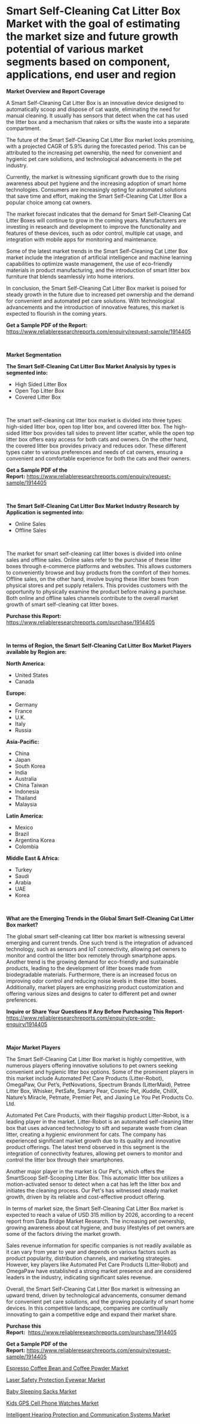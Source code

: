 <p><h1>Smart Self-Cleaning Cat Litter Box Market with the goal of estimating the market size and future growth potential of various market segments based on component, applications, end user and region</h1></p><p><strong>Market Overview and Report Coverage</strong></p>
<p><p>A Smart Self-Cleaning Cat Litter Box is an innovative device designed to automatically scoop and dispose of cat waste, eliminating the need for manual cleaning. It usually has sensors that detect when the cat has used the litter box and a mechanism that rakes or sifts the waste into a separate compartment.</p><p>The future of the Smart Self-Cleaning Cat Litter Box market looks promising, with a projected CAGR of 5.9% during the forecasted period. This can be attributed to the increasing pet ownership, the need for convenient and hygienic pet care solutions, and technological advancements in the pet industry.</p><p>Currently, the market is witnessing significant growth due to the rising awareness about pet hygiene and the increasing adoption of smart home technologies. Consumers are increasingly opting for automated solutions that save time and effort, making the Smart Self-Cleaning Cat Litter Box a popular choice among cat owners.</p><p>The market forecast indicates that the demand for Smart Self-Cleaning Cat Litter Boxes will continue to grow in the coming years. Manufacturers are investing in research and development to improve the functionality and features of these devices, such as odor control, multiple cat usage, and integration with mobile apps for monitoring and maintenance.</p><p>Some of the latest market trends in the Smart Self-Cleaning Cat Litter Box market include the integration of artificial intelligence and machine learning capabilities to optimize waste management, the use of eco-friendly materials in product manufacturing, and the introduction of smart litter box furniture that blends seamlessly into home interiors.</p><p>In conclusion, the Smart Self-Cleaning Cat Litter Box market is poised for steady growth in the future due to increased pet ownership and the demand for convenient and automated pet care solutions. With technological advancements and the introduction of innovative features, this market is expected to flourish in the coming years.</p></p>
<p><strong>Get a Sample PDF of the Report:</strong> <a href="https://www.reliableresearchreports.com/enquiry/request-sample/1914405">https://www.reliableresearchreports.com/enquiry/request-sample/1914405</a></p>
<p>&nbsp;</p>
<p><strong>Market Segmentation</strong></p>
<p><strong>The Smart Self-Cleaning Cat Litter Box Market Analysis by types is segmented into:</strong></p>
<p><ul><li>High Sided Litter Box</li><li>Open Top Litter Box</li><li>Covered Litter Box</li></ul></p>
<p>&nbsp;</p>
<p><p>The smart self-cleaning cat litter box market is divided into three types: high-sided litter box, open top litter box, and covered litter box. The high-sided litter box provides tall sides to prevent litter scatter, while the open top litter box offers easy access for both cats and owners. On the other hand, the covered litter box provides privacy and reduces odor. These different types cater to various preferences and needs of cat owners, ensuring a convenient and comfortable experience for both the cats and their owners.</p></p>
<p><strong>Get a Sample PDF of the Report:</strong>&nbsp;<a href="https://www.reliableresearchreports.com/enquiry/request-sample/1914405">https://www.reliableresearchreports.com/enquiry/request-sample/1914405</a></p>
<p>&nbsp;</p>
<p><strong>The Smart Self-Cleaning Cat Litter Box Market Industry Research by Application is segmented into:</strong></p>
<p><ul><li>Online Sales</li><li>Offline Sales</li></ul></p>
<p>&nbsp;</p>
<p><p>The market for smart self-cleaning cat litter boxes is divided into online sales and offline sales. Online sales refer to the purchase of these litter boxes through e-commerce platforms and websites. This allows customers to conveniently browse and buy products from the comfort of their homes. Offline sales, on the other hand, involve buying these litter boxes from physical stores and pet supply retailers. This provides customers with the opportunity to physically examine the product before making a purchase. Both online and offline sales channels contribute to the overall market growth of smart self-cleaning cat litter boxes.</p></p>
<p><strong>Purchase this Report:</strong>&nbsp; <a href="https://www.reliableresearchreports.com/purchase/1914405">https://www.reliableresearchreports.com/purchase/1914405</a></p>
<p>&nbsp;</p>
<p><strong>In terms of Region, the Smart Self-Cleaning Cat Litter Box Market Players available by Region are:</strong></p>
<p>
    <p> <strong> North America: </strong>
        <ul>
            <li>United States</li>
            <li>Canada</li>
        </ul>
        </p> 
    <p> <strong> Europe: </strong>
        <ul>
            <li>Germany</li>
            <li>France</li>
            <li>U.K.</li>
            <li>Italy</li>
            <li>Russia</li>
        </ul>
        </p> 
    <p> <strong> Asia-Pacific: </strong>
        <ul>
            <li>China</li>
            <li>Japan</li>
            <li>South Korea</li>
            <li>India</li>
            <li>Australia</li>
            <li>China Taiwan</li>
            <li>Indonesia</li>
            <li>Thailand</li>
            <li>Malaysia</li>
        </ul>
        </p> 
    <p> <strong> Latin America: </strong>
        <ul>
            <li>Mexico</li>
            <li>Brazil</li>
            <li>Argentina Korea</li>
            <li>Colombia</li>
        </ul>
        </p> 
    <p> <strong> Middle East & Africa: </strong>
        <ul>
            <li>Turkey</li>
            <li>Saudi</li>
            <li>Arabia</li>
            <li>UAE</li>
            <li>Korea</li>
        </ul>
    </p>
    </p>
<p>&nbsp;</p>
<p><strong>What are the Emerging Trends in the Global Smart Self-Cleaning Cat Litter Box market?</strong></p>
<p><p>The global smart self-cleaning cat litter box market is witnessing several emerging and current trends. One such trend is the integration of advanced technology, such as sensors and IoT connectivity, allowing pet owners to monitor and control the litter box remotely through smartphone apps. Another trend is the growing demand for eco-friendly and sustainable products, leading to the development of litter boxes made from biodegradable materials. Furthermore, there is an increased focus on improving odor control and reducing noise levels in these litter boxes. Additionally, market players are emphasizing product customization and offering various sizes and designs to cater to different pet and owner preferences.</p></p>
<p><strong>Inquire or Share Your Questions If Any Before Purchasing This Report</strong>- <a href="https://www.reliableresearchreports.com/enquiry/pre-order-enquiry/1914405">https://www.reliableresearchreports.com/enquiry/pre-order-enquiry/1914405</a></p>
<p>&nbsp;</p>
<p><strong>Major Market Players</strong></p>
<p><p>The Smart Self-Cleaning Cat Litter Box market is highly competitive, with numerous players offering innovative solutions to pet owners seeking convenient and hygienic litter box options. Some of the prominent players in this market include Automated Pet Care Products (Litter-Robot), OmegaPaw, Our Pet’s, PetNovations, Spectrum Brands (LitterMaid), Petree Litter Box, Whisker, PetSafe, Smarty Pear, Cosmic Pet, iKuddle, ChillX, Nature’s Miracle, Petmate, Premier Pet, and Jiaxing Le You Pet Products Co. Ltd.</p><p>Automated Pet Care Products, with their flagship product Litter-Robot, is a leading player in the market. Litter-Robot is an automated self-cleaning litter box that uses advanced technology to sift and separate waste from clean litter, creating a hygienic environment for cats. The company has experienced significant market growth due to its quality and innovative product offerings. The latest trend observed in this segment is the integration of connectivity features, allowing pet owners to monitor and control the litter box through their smartphones.</p><p>Another major player in the market is Our Pet's, which offers the SmartScoop Self-Scooping Litter Box. This automatic litter box utilizes a motion-activated sensor to detect when a cat has left the litter box and initiates the cleaning process. Our Pet's has witnessed steady market growth, driven by its reliable and cost-effective product offering.</p><p>In terms of market size, the Smart Self-Cleaning Cat Litter Box market is expected to reach a value of USD 315 million by 2026, according to a recent report from Data Bridge Market Research. The increasing pet ownership, growing awareness about cat hygiene, and busy lifestyles of pet owners are some of the factors driving the market growth.</p><p>Sales revenue information for specific companies is not readily available as it can vary from year to year and depends on various factors such as product popularity, distribution channels, and marketing strategies. However, key players like Automated Pet Care Products (Litter-Robot) and OmegaPaw have established a strong market presence and are considered leaders in the industry, indicating significant sales revenue.</p><p>Overall, the Smart Self-Cleaning Cat Litter Box market is witnessing an upward trend, driven by technological advancements, consumer demand for convenient pet care solutions, and the growing popularity of smart home devices. In this competitive landscape, companies are continually innovating to gain a competitive edge and expand their market share.</p></p>
<p><strong>Purchase this Report:</strong>&nbsp;&nbsp;<a href="https://www.reliableresearchreports.com/purchase/1914405">https://www.reliableresearchreports.com/purchase/1914405</a></p>
<p></p>
<p><strong>Get a Sample PDF of the Report:</strong>&nbsp;<a href="https://www.reliableresearchreports.com/enquiry/request-sample/1914405">https://www.reliableresearchreports.com/enquiry/request-sample/1914405</a></p>
<p><p><a href="https://github.com/joannesouthgate/Market-Research-Report-List-1/blob/main/espresso-coffee-bean-and-coffee-powder-market.md">Espresso Coffee Bean and Coffee Powder Market</a></p><p><a href="https://github.com/mauripalmi/Market-Research-Report-List-1/blob/main/laser-safety-protection-eyewear-market.md">Laser Safety Protection Eyewear Market</a></p><p><a href="https://github.com/markusgodoy/Market-Research-Report-List-1/blob/main/baby-sleeping-sacks-market.md">Baby Sleeping Sacks Market</a></p><p><a href="https://github.com/julyju69/Market-Research-Report-List-1/blob/main/kids-gps-cell-phone-watches-market.md">Kids GPS Cell Phone Watches Market</a></p><p><a href="https://github.com/nathandecarvalho/Market-Research-Report-List-1/blob/main/intelligent-hearing-protection-and-communication-systems-market.md">Intelligent Hearing Protection and Communication Systems Market</a></p></p>